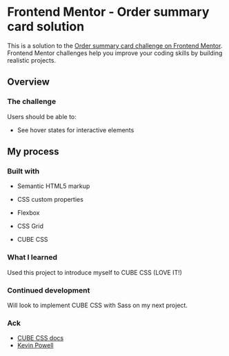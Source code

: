 # Frontend Mentor - Order summary card solution

This is a solution to the [Order summary card challenge on Frontend Mentor](https://www.frontendmentor.io/challenges/order-summary-component-QlPmajDUj). Frontend Mentor challenges help you improve your coding skills by building realistic projects.

## Overview

### The challenge

Users should be able to:

- See hover states for interactive elements

## My process

### Built with

- Semantic HTML5 markup
- CSS custom properties
- Flexbox
- CSS Grid

- CUBE CSS

### What I learned

Used this project to introduce myself to CUBE CSS (LOVE IT!)

### Continued development

Will look to implement CUBE CSS with Sass on my next project.

### Ack

- [CUBE CSS docs](https://cube.fyi/css.html#progressive-first-methodology)
- [Kevin Powell](https://www.youtube.com/watch?v=NanhQvnvbR8&t=2345s)
